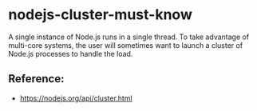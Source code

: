 # nodejs-cluster-must-know
A single instance of Node.js runs in a single thread. To take advantage of multi-core systems, the user will sometimes want to launch a cluster of Node.js processes to handle the load.






## Reference: 
 - https://nodejs.org/api/cluster.html




